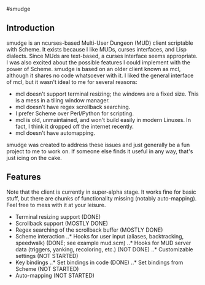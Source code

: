#smudge

## Introduction
smudge is an ncurses-based Multi-User Dungeon (MUD) client scriptable with Scheme.
It exists because I like MUDs, curses interfaces, and Lisp dialects. Since MUds are text-based, a
curses interface seems appropriate. I was also excited about the possible features I could
implement with the power of Scheme. smudge is based on an older client known as mcl, although
it shares no code whatsoever with it. I liked the general interface of mcl, but it wasn't ideal
to me for several reasons:

* mcl doesn't support terminal resizing; the windows are a fixed size. This is a mess in a tiling window manager.
* mcl doesn't have regex scrollback searching.
* I prefer Scheme over Perl/Python for scripting.
* mcl is old, unmaintained, and won't build easily in modern Linuxes. In fact, I think it dropped off the internet recently.
* mcl doesn't have automapping.

smudge was created to address these issues and just generally be a fun project to me to work on. If someone else finds
it useful in any way, that's just icing on the cake.

## Features
Note that the client is currently in super-alpha stage. It works fine for basic stuff, but there are chunks of
functionality missing (notably auto-mapping). Feel free to mess with it at your leisure.

* Terminal resizing support (DONE)
* Scrollback support (MOSTLY DONE)
* Regex searching of the scrollback buffer (MOSTLY DONE)
* Scheme interaction
..* Hooks for user input (aliases, backtracking, speedwalk) (DONE; see example mud.scm)
..* Hooks for MUD server data (triggers, yanking, recoloring, etc.) (NOT DONE)
..* Customizable settings (NOT STARTED)
* Key bindings
..* Set bindings in code (DONE)
..* Set bindings from Scheme (NOT STARTED)
* Auto-mapping (NOT STARTED)

